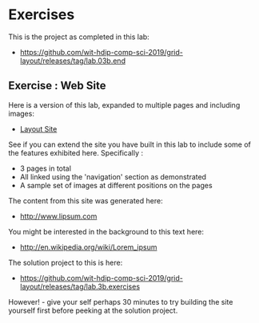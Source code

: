 # Exercises

This is the project as completed in this lab:

- <https://github.com/wit-hdip-comp-sci-2019/grid-layout/releases/tag/lab.03b.end>

## Exercise : Web Site

Here is a version of this lab, expanded to multiple pages and including images:

- [Layout Site](https://wit-hdip-comp-sci-2019.github.io/grid-layout-v1/home.html)

See if you can extend the site you have built in this lab to include some of the features exhibited here. Specifically :

- 3 pages in total
- All linked using the 'navigation' section as demonstrated
- A sample set of images at different positions on the pages

The content from this site was generated here:

 - <http://www.lipsum.com>

You might be interested in the background to this text here:

 - <http://en.wikipedia.org/wiki/Lorem_ipsum>

The solution project to this is here:

- <https://github.com/wit-hdip-comp-sci-2019/grid-layout/releases/tag/lab.3b.exercises>

However! - give your self perhaps 30 minutes to try building the site yourself first before peeking at the solution project.